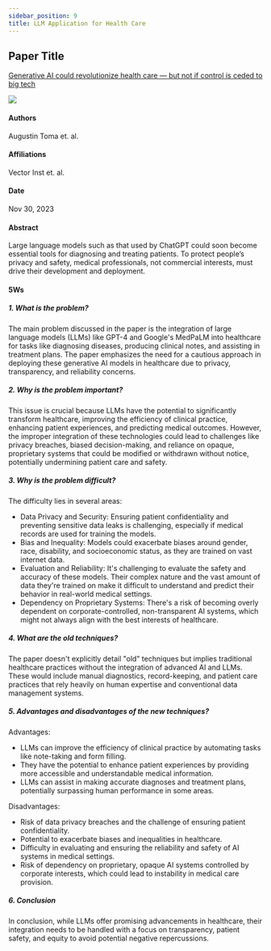 ```yaml
---
sidebar_position: 9
title: LLM Application for Health Care
---
```


## Paper Title
[Generative AI could revolutionize health care — but not if control is ceded to big tech](https://www.nature.com/articles/d41586-023-03803-y)

![](./20231204/fig.1.png)

#### Authors
Augustin Toma et. al.

#### Affiliations
Vector Inst et. al.

#### Date
Nov 30, 2023

#### Abstract
Large language models such as that used by ChatGPT could soon become essential tools for diagnosing and treating patients. To protect people’s privacy and safety, medical professionals, not commercial interests, must drive their development and deployment.

#### 5Ws
##### 1. What is the problem?
The main problem discussed in the paper is the integration of large language models (LLMs) like GPT-4 and Google's MedPaLM into healthcare for tasks like diagnosing diseases, producing clinical notes, and assisting in treatment plans. The paper emphasizes the need for a cautious approach in deploying these generative AI models in healthcare due to privacy, transparency, and reliability concerns.

##### 2. Why is the problem important?
This issue is crucial because LLMs have the potential to significantly transform healthcare, improving the efficiency of clinical practice, enhancing patient experiences, and predicting medical outcomes. However, the improper integration of these technologies could lead to challenges like privacy breaches, biased decision-making, and reliance on opaque, proprietary systems that could be modified or withdrawn without notice, potentially undermining patient care and safety.

##### 3. Why is the problem difficult?
The difficulty lies in several areas:

* Data Privacy and Security: Ensuring patient confidentiality and preventing sensitive data leaks is challenging, especially if medical records are used for training the models.
* Bias and Inequality: Models could exacerbate biases around gender, race, disability, and socioeconomic status, as they are trained on vast internet data.
* Evaluation and Reliability: It's challenging to evaluate the safety and accuracy of these models. Their complex nature and the vast amount of data they're trained on make it difficult to understand and predict their behavior in real-world medical settings.
* Dependency on Proprietary Systems: There's a risk of becoming overly dependent on corporate-controlled, non-transparent AI systems, which might not always align with the best interests of healthcare.

##### 4. What are the old techniques?
The paper doesn't explicitly detail "old" techniques but implies traditional healthcare practices without the integration of advanced AI and LLMs. These would include manual diagnostics, record-keeping, and patient care practices that rely heavily on human expertise and conventional data management systems.

##### 5. Advantages and disadvantages of the new techniques?
Advantages:
* LLMs can improve the efficiency of clinical practice by automating tasks like note-taking and form filling.
* They have the potential to enhance patient experiences by providing more accessible and understandable medical information.
* LLMs can assist in making accurate diagnoses and treatment plans, potentially surpassing human performance in some areas.

Disadvantages:
* Risk of data privacy breaches and the challenge of ensuring patient confidentiality.
* Potential to exacerbate biases and inequalities in healthcare.
* Difficulty in evaluating and ensuring the reliability and safety of AI systems in medical settings.
* Risk of dependency on proprietary, opaque AI systems controlled by corporate interests, which could lead to instability in medical care provision.

##### 6. Conclusion
In conclusion, while LLMs offer promising advancements in healthcare, their integration needs to be handled with a focus on transparency, patient safety, and equity to avoid potential negative repercussions.